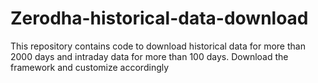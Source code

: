 # Zerodha-historical-data-download
This repository contains code to download historical data for more than 2000 days and intraday data for more than 100 days. Download the framework and customize accordingly
